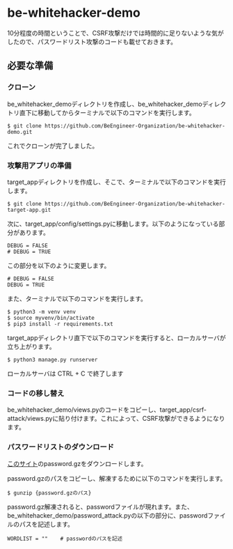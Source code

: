 # be-whitehacker-demo

10分程度の時間ということで、CSRF攻撃だけでは時間的に足りないような気がしたので、パスワードリスト攻撃のコードも載せておきます。

## 必要な準備

### クローン

be_whitehacker_demoディレクトリを作成し、be_whitehacker_demoディレクトリ直下に移動してからターミナルで以下のコマンドを実行します。

    $ git clone https://github.com/BeEngineer-Organization/be-whitehacker-demo.git

これでクローンが完了しました。

### 攻撃用アプリの準備

target_appディレクトリを作成し、そこで、ターミナルで以下のコマンドを実行します。

    $ git clone https://github.com/BeEngineer-Organization/be-whitehacker-target-app.git

次に、target_app/config/settings.pyに移動します。以下のようになっている部分があります。

    DEBUG = FALSE
    # DEBUG = TRUE

この部分を以下のように変更します。

    # DEBUG = FALSE
    DEBUG = TRUE

また、ターミナルで以下のコマンドを実行します。

    $ python3 -m venv venv
    $ source myvenv/bin/activate
    $ pip3 install -r requirements.txt

target_appディレクトリ直下で以下のコマンドを実行すると、ローカルサーバが立ち上がります。

    $ python3 manage.py runserver

ローカルサーバは CTRL + C で終了します

### コードの移し替え

be_whitehacker_demo/views.pyのコードをコピーし、target_app/csrf-attack/views.pyに貼り付けます。これによって、CSRF攻撃ができるようになります。

### パスワードリストのダウンロード

[このサイト](https://download.openwall.net/pub/wordlists/passwords/)のpassword.gzをダウンロードします。

password.gzのパスをコピーし、解凍するために以下のコマンドを実行します。

    $ gunzip {password.gzのパス}

password.gz解凍されると、passwordファイルが現れます。また、be_whitehacker_demo/password_attack.pyの以下の部分に、passwordファイルのパスを記述します。

    WORDLIST = ""    # passwordのパスを記述